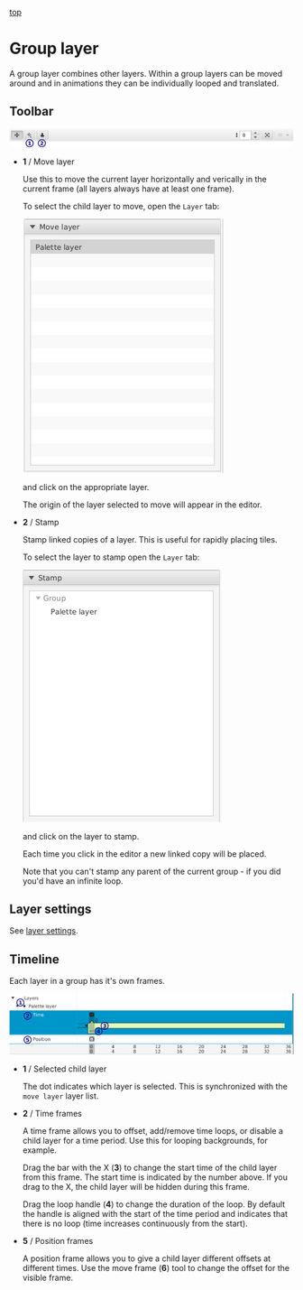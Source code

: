 [top](userguide.md)

# Group layer

A group layer combines other layers.  Within a group layers can be moved around and in animations they can be individually looped and translated.

## Toolbar

![Toolbar](grouptoolbar.jpg)

* **1** / Move layer

   Use this to move the current layer horizontally and verically in the current frame (all layers always have at least one frame).

   To select the child layer to move, open the `Layer` tab:

   ![Move layer settings](groupmovelayersettings.jpg)

   and click on the appropriate layer.

   The origin of the layer selected to move will appear in the editor.

* **2** / Stamp

   Stamp linked copies of a layer.  This is useful for rapidly placing tiles.

   To select the layer to stamp open the `Layer` tab:

   ![Stamp settings](groupstampsettings.jpg)

   and click on the layer to stamp.

   Each time you click in the editor a new linked copy will be placed.

   Note that you can't stamp any parent of the current group - if you did you'd have an infinite loop.

## Layer settings

See [layer settings](layer_settings.md).

## Timeline

Each layer in a group has it's own frames.

![Group timeline](grouptimeline.jpg)

* **1** / Selected child layer

   The dot indicates which layer is selected.  This is synchronized with the `move layer` layer list.

* **2** / Time frames

   A time frame allows you to offset, add/remove time loops, or disable a child layer for a time period.  Use this for looping backgrounds, for example.

   Drag the bar with the X (**3**) to change the start time of the child layer from this frame.  The start time is indicated by the number above.  If you drag to the X, the child layer will be hidden during this frame.

   Drag the loop handle (**4**) to change the duration of the loop.  By default the handle is aligned with the start of the time period and indicates that there is no loop (time increases continuously from the start).

* **5** / Position frames

   A position frame allows you to give a child layer different offsets at different times.  Use the move frame (**6**) tool to change the offset for the visible frame.

